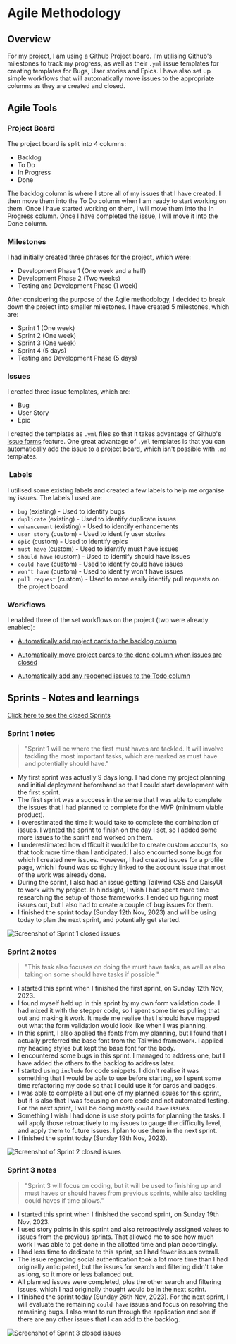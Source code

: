 # Agile Methodology

## Overview

For my project, I am using a Github Project board. I'm utilising Github's milestones to track my progress, as well as their `.yml` issue templates for creating templates for Bugs, User stories and Epics. I have also set up simple workflows that will automatically move issues to the appropriate columns as they are created and closed.

## Agile Tools

### Project Board

The project board is split into 4 columns:

- Backlog
- To Do
- In Progress
- Done

The backlog column is where I store all of my issues that I have created. I then move them into the To Do column when I am ready to start working on them. Once I have started working on them, I will move them into the In Progress column. Once I have completed the issue, I will move it into the Done column.

### Milestones

I had initially created three phrases for the project, which were:

- Development Phase 1 (One week and a half)
- Development Phase 2 (Two weeks)
- Testing and Development Phase (1 week)

After considering the purpose of the Agile methodology, I decided to break down the project into smaller milestones. I have created 5 milestones, which are:

- Sprint 1 (One week)
- Sprint 2 (One week)
- Sprint 3 (One week)
- Sprint 4 (5 days)
- Testing and Development Phase (5 days)

### Issues

I created three issue templates, which are:

- Bug
- User Story
- Epic

I created the templates as `.yml` files so that it takes advantage of Github's [issue forms](https://docs.github.com/en/communities/using-templates-to-encourage-useful-issues-and-pull-requests/about-issue-and-pull-request-templates) feature. One great advantage of `.yml` templates is that you can automatically add the issue to a project board, which isn't possible with `.md` templates.

###  Labels

I utilised some existing labels and created a few labels to help me organise my issues. The labels I used are:

- `bug` (existing) - Used to identify bugs
- `duplicate` (existing) - Used to identify duplicate issues
- `enhancement` (existing) - Used to identify enhancements
- `user story` (custom) - Used to identify user stories
- `epic` (custom) - Used to identify epics
- `must have` (custom) - Used to identify must have issues
- `should have` (custom) - Used to identify should have issues
- `could have` (custom) - Used to identify could have issues
- `won't have` (custom) - Used to identify won't have issues
- `pull request` (custom) - Used to more easily identify pull requests on the project board

### Workflows

I enabled three of the set workflows on the project (two were already enabled):

- [Automatically add project cards to the backlog column](https://github.com/users/stephendawsondev/projects/5/workflows/13073386)

- [Automatically move project cards to the done column when issues are closed](https://github.com/users/stephendawsondev/projects/5/workflows/13068501)

- [Automatically add any reopened issues to the Todo column](https://github.com/users/stephendawsondev/projects/5/workflows/13073840)

## Sprints - Notes and learnings

[Click here to see the closed Sprints](https://github.com/stephendawsondev/StackPortfolio/milestones?state=closed)

### Sprint 1 notes

> "Sprint 1 will be where the first must haves are tackled. It will involve tackling the most important tasks, which are marked as must have and potentially should have."

- My first sprint was actually 9 days long. I had done my project planning and initial deployment beforehand so that I could start development with the first sprint.
- The first sprint was a success in the sense that I was able to complete the issues that I had planned to complete for the MVP (minimum viable product).
- I overestimated the time it would take to complete the combination of issues. I wanted the sprint to finish on the day I set, so I added some more issues to the sprint and worked on them.
- I underestimated how difficult it would be to create custom accounts, so that took more time than I anticipated. I also encounted some bugs for which I created new issues. However, I had created issues for a profile page, which I found was so tightly linked to the account issue that most of the work was already done.
- During the sprint, I also had an issue getting Tailwind CSS and DaisyUI to work with my project. In hindsight, I wish I had spent more time researching the setup of those frameworks. I ended up figuring most issues out, but I also had to create a couple of bug issues for them.
- I finished the sprint today (Sunday 12th Nov, 2023) and will be using today to plan the next sprint, and potentially get started.

![Screenshot of Sprint 1 closed issues](./documentation/sprints/sprint1.png)

### Sprint 2 notes

> "This task also focuses on doing the must have tasks, as well as also taking on some should have tasks if possible."

- I started this sprint when I finished the first sprint, on Sunday 12th Nov, 2023.
- I found myself held up in this sprint by my own form validation code. I had mixed it with the stepper code, so I spent some times pulling that out and making it work. It made me realise that I should have mapped out what the form validation would look like when I was planning.
- In this sprint, I also applied the fonts from my planning, but I found that I actually preferred the base font from the Tailwind framework. I applied my heading styles but kept the base font for the body.
- I encountered some bugs in this sprint. I managed to address one, but I have added the others to the backlog to address later.
- I started using `include` for code snippets. I didn't realise it was something that I would be able to use before starting, so I spent some time refactoring my code so that I could use it for cards and badges.
- I was able to complete all but one of my planned issues for this sprint, but it is also that I was focusing on core code and not automated testing. For the next sprint, I will be doing mostly `could have` issues.
- Something I wish I had done is use story points for planning the tasks. I will apply those retroactively to my issues to gauge the difficulty level, and apply them to future issues. I plan to use them in the next sprint.
- I finished the sprint today (Sunday 19th Nov, 2023).

![Screenshot of Sprint 2 closed issues](./documentation/sprints/sprint2.png)

### Sprint 3 notes

> "Sprint 3 will focus on coding, but it will be used to finishing up and must haves or should haves from previous sprints, while also tackling could haves if time allows."

- I started this sprint when I finished the second sprint, on Sunday 19th Nov, 2023.
- I used story points in this sprint and also retroactively assigned values to issues from the previous sprints. That allowed me to see how much work I was able to get done in the allotted time and plan accordingly.
- I had less time to dedicate to this sprint, so I had fewer issues overall.
- The issue regarding social authentication took a lot more time than I had originally anticipated, but the issues for search and filtering didn't take as long, so it more or less balanced out.
- All planned issues were completed, plus the other search and filtering issues, which I had originally thought would be in the next sprint.
- I finished the sprint today (Sunday 26th Nov, 2023). For the next sprint, I will evaluate the remaining `could have` issues and focus on resolving the remaining bugs. I also want to run through the application and see if there are any other issues that I can add to the backlog.

![Screenshot of Sprint 3 closed issues](./documentation/sprints/sprint3.png)
